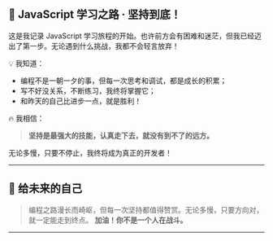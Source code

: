 ## 🚀 JavaScript 学习之路 · 坚持到底！

这是我记录 JavaScript 学习旅程的开始。也许前方会有困难和迷茫，但我已经迈出了第一步。无论遇到什么挑战，我都不会轻言放弃！

💡 我知道：

- 编程不是一朝一夕的事，但每一次思考和调试，都是成长的积累；
- 写不好没关系，不断练习，我终将掌握它；
- 和昨天的自己比进步一点，就是胜利！

🔥 我相信：

> **坚持是最强大的技能，认真走下去，就没有到不了的远方。**

无论多慢，只要不停止，我终将成为真正的开发者！

------

## 💪 给未来的自己

> 编程之路漫长而崎岖，但每一次坚持都值得赞赏。无论多慢，只要方向对，就一定能走到终点。
>  **加油！你不是一个人在战斗。**

------



